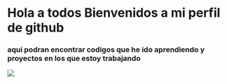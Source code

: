 # Hola a todos Bienvenidos a mi perfil de github 

### aqui podran encontrar codigos que he ido aprendiendo y proyectos en los que estoy trabajando 

![](https://encrypted-tbn0.gstatic.com/images?q=tbn:ANd9GcRiu_MveSgezXePFiWIbK4jG9KgSO_rjZfwew&usqp=CAU)
